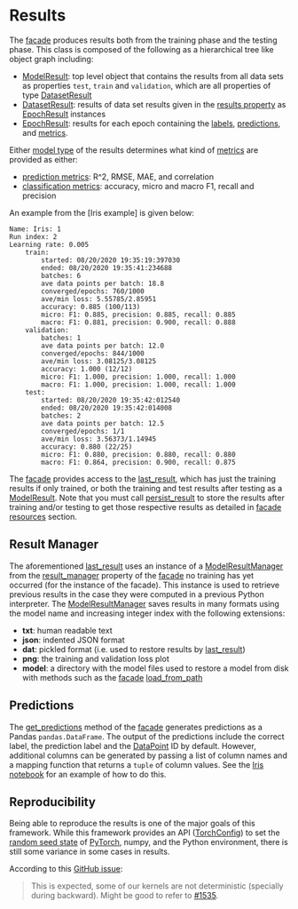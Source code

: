 # Results

The [facade] produces results both from the training phase and the testing
phase.  This class is composed of the following as a hierarchical tree like
object graph including:
* [ModelResult]: top level object that contains the results from all data sets
  as properties `test`, `train` and `validation`, which are all properties of
  type [DatasetResult]
* [DatasetResult]: results of data set results given in the [results property]
  as [EpochResult] instances
* [EpochResult]: results for each epoch containing the [labels], [predictions],
  and [metrics].

Either [model type] of the results determines what kind of [metrics] are
provided as either:

* [prediction metrics]: R^2, RMSE, MAE, and correlation
* [classification metrics]: accuracy, micro and macro F1, recall and precision

An example from the [Iris example] is given below:
```
Name: Iris: 1
Run index: 2
Learning rate: 0.005
    train:
        started: 08/20/2020 19:35:19:397030
        ended: 08/20/2020 19:35:41:234688
        batches: 6
        ave data points per batch: 18.8
        converged/epochs: 760/1000
        ave/min loss: 5.55785/2.85951
        accuracy: 0.885 (100/113)
        micro: F1: 0.885, precision: 0.885, recall: 0.885
        macro: F1: 0.881, precision: 0.900, recall: 0.888
    validation:
        batches: 1
        ave data points per batch: 12.0
        converged/epochs: 844/1000
        ave/min loss: 3.08125/3.08125
        accuracy: 1.000 (12/12)
        micro: F1: 1.000, precision: 1.000, recall: 1.000
        macro: F1: 1.000, precision: 1.000, recall: 1.000
    test:
        started: 08/20/2020 19:35:42:012540
        ended: 08/20/2020 19:35:42:014008
        batches: 2
        ave data points per batch: 12.5
        converged/epochs: 1/1
        ave/min loss: 3.56373/1.14945
        accuracy: 0.880 (22/25)
        micro: F1: 0.880, precision: 0.880, recall: 0.880
        macro: F1: 0.864, precision: 0.900, recall: 0.875
```

The [facade] provides access to the [last_result], which has just the training
results if only trained, or both the training and test results after testing as
a [ModelResult].  Note that you must call [persist_result] to store the results
after training and/or testing to get those respective results as detailed in
[facade resources] section.


## Result Manager

The aforementioned [last_result] uses an instance of a [ModelResultManager]
from the [result_manager] property of the [facade] no training has yet occurred
(for the instance of the facade).  This instance is used to retrieve previous
results in the case they were computed in a previous Python interpreter.  The
[ModelResultManager] saves results in many formats using the model name and
increasing integer index with the following extensions:
* **txt**: human readable text
* **json**: indented JSON format
* **dat**: pickled format (i.e. used to restore results by [last_result])
* **png**: the training and validation loss plot
* **model**: a directory with the model files used to restore a model from disk
  with methods such as the [facade] [load_from_path]


## Predictions

The [get_predictions] method of the [facade] generates predictions as a Pandas
`pandas.DataFrame`.  The output of the predictions include the correct label,
the prediction label and the [DataPoint] ID by default.  However, additional
columns can be generated by passing a list of column names and a mapping
function that returns a `tuple` of column values.  See the [Iris notebook]
for an example of how to do this.


## Reproducibility

Being able to reproduce the results is one of the major goals of this
framework.  While this framework provides an API ([TorchConfig]) to set the
[random seed state] of [PyTorch], numpy, and the Python environment, there is
still some variance in some cases in results.

According to this [GitHub issue](https://github.com/pytorch/pytorch/issues/18412):
> This is expected, some of our kernels are not deterministic (specially during backward).
> Might be good to refer to [#1535](https://github.com/pytorch/pytorch/issues/15359).


<!-- links -->

[PyTorch]: https://pytorch.org

[facade]: facade.md
[facade resources]: facade.html#resources

[ModelResult]: ../api/zensols.deeplearn.result.html#zensols.deeplearn.result.domain.ModelResult
[DatasetResult]: ../api/zensols.deeplearn.result.html#zensols.deeplearn.result.domain.DatasetResult
[results property]: ../api/zensols.deeplearn.result.html#zensols.deeplearn.result.domain.DatasetResult.results
[EpochResult]: ../api/zensols.deeplearn.result.html#zensols.deeplearn.result.domain.EpochResult
[labels]: ../api/zensols.deeplearn.result.html#zensols.deeplearn.result.domain.ResultsContainer.labels
[predictions]: ../api/zensols.deeplearn.result.html#zensols.deeplearn.result.domain.ResultsContainer.predictions
[metrics]: ../api/zensols.deeplearn.result.html#zensols.deeplearn.result.domain.ResultsContainer.metrics
[model type]: ../api/zensols.deeplearn.result.html#zensols.deeplearn.result.domain.ResultsContainer.model_type
[prediction metrics]: ../api/zensols.deeplearn.result.html#zensols.deeplearn.result.domain.ResultsContainer.prediction_metrics
[classification metrics]: ../api/zensols.deeplearn.result.html#zensols.deeplearn.result.domain.ResultsContainer.classification_metrics
[ModelResultManager]: ../api/zensols.deeplearn.result.html#zensols.deeplearn.result.manager.ModelResultManager
[last_result]: ../api/zensols.deeplearn.model.html#zensols.deeplearn.model.facade.ModelFacade.last_result
[persist_result]: ../api/zensols.deeplearn.model.html#zensols.deeplearn.model.facade.ModelFacade.persist_result

[TorchConfig]: ../api/zensols.deeplearn.html#zensols.deeplearn.torchconfig.TorchConfig
[random seed state]: ../api/zensols.deeplearn.html#zensols.deeplearn.torchconfig.TorchConfig.set_random_seed
[result_manager]: ../api/zensols.deeplearn.model.html#zensols.deeplearn.model.executor.ModelExecutor.result_manager
[get_predictions]: ../api/zensols.deeplearn.model.html#zensols.deeplearn.model.facade.ModelFacade.get_predictions
[load_from_path]: ../api/zensols.deeplearn.model.html#zensols.deeplearn.model.facade.ModelFacade.load_from_path

[DataPoint]: ../api/zensols.deeplearn.batch.html#zensols.deeplearn.batch.domain.DataPoint
[Iris notebook]: https://github.com/plandes/deeplearn/blob/master/notebook/iris.ipynb
